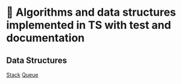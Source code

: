 # 📝 Algorithms and data structures implemented in TS with test and documentation

## Data Structures
[Stack](data_structures/stack-list.ts)
[Queue](data_structures/queue-list.ts)
